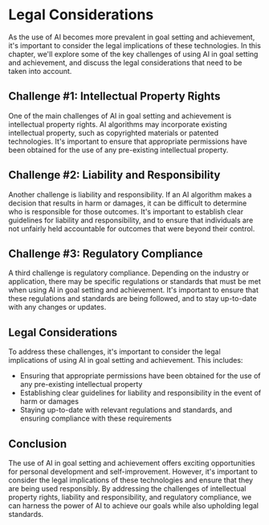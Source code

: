 Legal Considerations
=================================================================================

As the use of AI becomes more prevalent in goal setting and achievement, it's important to consider the legal implications of these technologies. In this chapter, we'll explore some of the key challenges of using AI in goal setting and achievement, and discuss the legal considerations that need to be taken into account.

Challenge #1: Intellectual Property Rights
------------------------------------------

One of the main challenges of AI in goal setting and achievement is intellectual property rights. AI algorithms may incorporate existing intellectual property, such as copyrighted materials or patented technologies. It's important to ensure that appropriate permissions have been obtained for the use of any pre-existing intellectual property.

Challenge #2: Liability and Responsibility
------------------------------------------

Another challenge is liability and responsibility. If an AI algorithm makes a decision that results in harm or damages, it can be difficult to determine who is responsible for those outcomes. It's important to establish clear guidelines for liability and responsibility, and to ensure that individuals are not unfairly held accountable for outcomes that were beyond their control.

Challenge #3: Regulatory Compliance
-----------------------------------

A third challenge is regulatory compliance. Depending on the industry or application, there may be specific regulations or standards that must be met when using AI in goal setting and achievement. It's important to ensure that these regulations and standards are being followed, and to stay up-to-date with any changes or updates.

Legal Considerations
--------------------

To address these challenges, it's important to consider the legal implications of using AI in goal setting and achievement. This includes:

* Ensuring that appropriate permissions have been obtained for the use of any pre-existing intellectual property
* Establishing clear guidelines for liability and responsibility in the event of harm or damages
* Staying up-to-date with relevant regulations and standards, and ensuring compliance with these requirements

Conclusion
----------

The use of AI in goal setting and achievement offers exciting opportunities for personal development and self-improvement. However, it's important to consider the legal implications of these technologies and ensure that they are being used responsibly. By addressing the challenges of intellectual property rights, liability and responsibility, and regulatory compliance, we can harness the power of AI to achieve our goals while also upholding legal standards.
